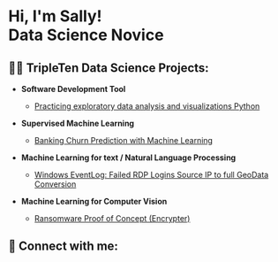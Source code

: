 <h1>Hi, I'm Sally! <br/> 
Data Science Novice

<h2>👨‍💻 TripleTen Data Science Projects:</h2>

- <b>Software Development Tool</b>
  - [Practicing exploratory data analysis and visualizations Python](https://github.com/xial1y/SDTProject)
    
- <b>Supervised Machine Learning</b>
  - [Banking Churn Prediction with Machine Learning](https://github.com/xial1y/SupervisedML) 
  
- <b>Machine Learning for text / Natural Language Processing</b>
  - [Windows EventLog: Failed RDP Logins Source IP to full GeoData Conversion](-)

- <b>Machine Learning for Computer Vision</b>
  - [Ransomware Proof of Concept (Encrypter)](-)



<h2> 🤳 Connect with me:</h2>

